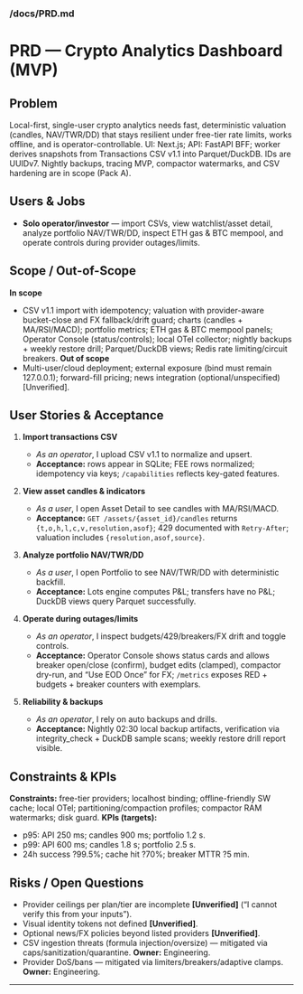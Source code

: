 ﻿### /docs/PRD.md

# PRD — Crypto Analytics Dashboard (MVP)

## Problem

Local-first, single-user crypto analytics needs fast, deterministic valuation (candles, NAV/TWR/DD) that stays resilient under free-tier rate limits, works offline, and is operator-controllable. UI: Next.js; API: FastAPI BFF; worker derives snapshots from Transactions CSV v1.1 into Parquet/DuckDB. IDs are UUIDv7. Nightly backups, tracing MVP, compactor watermarks, and CSV hardening are in scope (Pack A).&#x20;

## Users & Jobs

* **Solo operator/investor** — import CSVs, view watchlist/asset detail, analyze portfolio NAV/TWR/DD, inspect ETH gas & BTC mempool, and operate controls during provider outages/limits.&#x20;

## Scope / Out-of-Scope

**In scope**

* CSV v1.1 import with idempotency; valuation with provider-aware bucket-close and FX fallback/drift guard; charts (candles + MA/RSI/MACD); portfolio metrics; ETH gas & BTC mempool panels; Operator Console (status/controls); local OTel collector; nightly backups + weekly restore drill; Parquet/DuckDB views; Redis rate limiting/circuit breakers.&#x20;
  **Out of scope**
* Multi-user/cloud deployment; external exposure (bind must remain 127.0.0.1); forward-fill pricing; news integration (optional/unspecified) \[Unverified].&#x20;

## User Stories & Acceptance

1. **Import transactions CSV**

   * *As an operator*, I upload CSV v1.1 to normalize and upsert.
   * **Acceptance:** rows appear in SQLite; FEE rows normalized; idempotency via keys; `/capabilities` reflects key-gated features.&#x20;

2. **View asset candles & indicators**

   * *As a user*, I open Asset Detail to see candles with MA/RSI/MACD.
   * **Acceptance:** `GET /assets/{asset_id}/candles` returns `{t,o,h,l,c,v,resolution,asof}`; 429 documented with `Retry-After`; valuation includes `{resolution,asof,source}`.&#x20;

3. **Analyze portfolio NAV/TWR/DD**

   * *As a user*, I open Portfolio to see NAV/TWR/DD with deterministic backfill.
   * **Acceptance:** Lots engine computes P\&L; transfers have no P\&L; DuckDB views query Parquet successfully.&#x20;

4. **Operate during outages/limits**

   * *As an operator*, I inspect budgets/429/breakers/FX drift and toggle controls.
   * **Acceptance:** Operator Console shows status cards and allows breaker open/close (confirm), budget edits (clamped), compactor dry-run, and “Use EOD Once” for FX; `/metrics` exposes RED + budgets + breaker counters with exemplars.&#x20;

5. **Reliability & backups**

   * *As an operator*, I rely on auto backups and drills.
   * **Acceptance:** Nightly 02:30 local backup artifacts, verification via integrity\_check + DuckDB sample scans; weekly restore drill report visible.&#x20;

## Constraints & KPIs

**Constraints:** free-tier providers; localhost binding; offline-friendly SW cache; local OTel; partitioning/compaction profiles; compactor RAM watermarks; disk guard.&#x20;
**KPIs (targets):**

* p95: API 250 ms; candles 900 ms; portfolio 1.2 s.
* p99: API 600 ms; candles 1.8 s; portfolio 2.5 s.
* 24h success ?99.5%; cache hit ?70%; breaker MTTR ?5 min.&#x20;

## Risks / Open Questions

* Provider ceilings per plan/tier are incomplete **\[Unverified]** (“I cannot verify this from your inputs”).&#x20;
* Visual identity tokens not defined **\[Unverified]**.&#x20;
* Optional news/FX policies beyond listed providers **\[Unverified]**.&#x20;
* CSV ingestion threats (formula injection/oversize) — mitigated via caps/sanitization/quarantine. **Owner:** Engineering.&#x20;
* Provider DoS/bans — mitigated via limiters/breakers/adaptive clamps. **Owner:** Engineering.&#x20;

---

